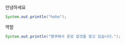 안녕하세요 

```java
System.out.println("hoho");
 ```

역할
```java
System.out.println("땡쿠에서 온갖 잡것을 맡고 있습니다.");
 ```